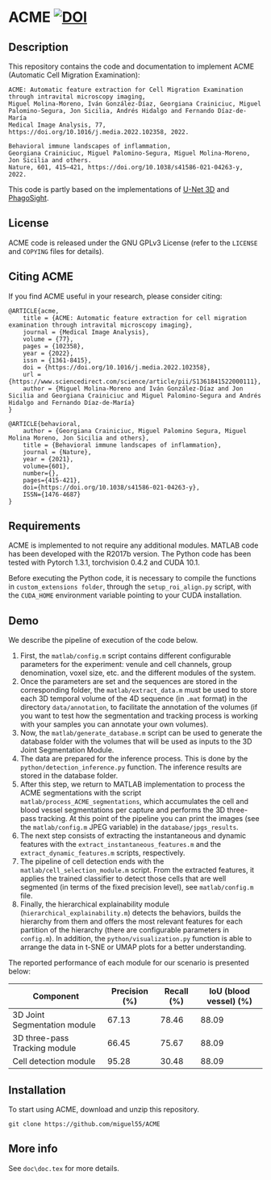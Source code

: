 # ACME <a href="https://zenodo.org/badge/latestdoi/423791730"><img src="https://zenodo.org/badge/423791730.svg" alt="DOI"></a>



## Description
This repository contains the code and documentation to implement ACME (Automatic Cell Migration Examination):

```
ACME: Automatic feature extraction for Cell Migration Examination through intravital microscopy imaging,
Miguel Molina-Moreno, Iván González-Díaz, Georgiana Crainiciuc, Miguel Palomino-Segura, Jon Sicilia, Andrés Hidalgo and Fernando Díaz-de-María
Medical Image Analysis, 77, https://doi.org/10.1016/j.media.2022.102358, 2022. 
```

```
Behavioral immune landscapes of inflammation,
Georgiana Crainiciuc, Miguel Palomino-Segura, Miguel Molina-Moreno, Jon Sicilia and others.
Nature, 601, 415–421, https://doi.org/10.1038/s41586-021-04263-y, 2022.
```

This code is partly based on the implementations of [U-Net 3D](https://github.com/MIC-DKFZ/medicaldetectiontoolkit) and [PhagoSight](https://github.com/phagosight/phagosight).

## License

ACME code is released under the GNU GPLv3 License (refer to the `LICENSE` and `COPYING` files for details).

## Citing ACME

If you find ACME useful in your research, please consider citing:

	@ARTICLE{acme,
		title = {ACME: Automatic feature extraction for cell migration examination through intravital microscopy imaging},
		journal = {Medical Image Analysis},
		volume = {77},
		pages = {102358},
		year = {2022},
		issn = {1361-8415},
		doi = {https://doi.org/10.1016/j.media.2022.102358},
		url = {https://www.sciencedirect.com/science/article/pii/S1361841522000111},
		author = {Miguel Molina-Moreno and Iván González-Díaz and Jon Sicilia and Georgiana Crainiciuc and Miguel Palomino-Segura and Andrés Hidalgo and Fernando Díaz-de-María}
	}
  
  	@ARTICLE{behavioral,
		author = {Georgiana Crainiciuc, Miguel Palomino Segura, Miguel Molina Moreno, Jon Sicilia and others},
		title = {Behavioral immune landscapes of inflammation},
		journal = {Nature},
		year = {2021},
		volume={601},
		number={},
		pages={415-421},
		doi={https://doi.org/10.1038/s41586-021-04263-y},
		ISSN={1476-4687}
	}
  

## Requirements

ACME is implemented to not require any additional modules. MATLAB code has been developed with the R2017b version. The Python code has been tested with Pytorch 1.3.1, torchvision 0.4.2 and CUDA 10.1.

Before executing the Python code, it is necessary to compile the functions in `custom_extensions folder`, through the `setup_roi_align.py` script, with the `CUDA_HOME` environment variable pointing to your CUDA installation. 

## Demo

We describe the pipeline of execution of the code below. 

1. First, the `matlab/config.m` script contains different configurable parameters for the experiment: venule and cell channels, group denomination, voxel size, etc. and the different modules of the system.  
2. Once the parameters are set and the sequences are stored in the corresponding folder, the `matlab/extract_data.m` must be used to store each 3D temporal volume of the 4D sequence (in `.mat` format) in the directory `data/annotation`, to facilitate the annotation of the volumes (if you want to test how the segmentation and tracking process is working with your samples you can annotate your own volumes).
3. Now, the `matlab/generate_database.m` script can be used to generate the database folder with the volumes that will be used as inputs to the 3D Joint Segmentation Module.
4. The data are prepared for the inference process. This is done by the `python/detection_inference.py` function. The inference results are stored in the database folder.
5. After this step, we return to MATLAB implementation to process the ACME segmentations with the script `matlab/process_ACME_segmentations`, which accumulates the cell and blood vessel segmentations per capture and performs the 3D three-pass tracking. At this point of the pipeline you can print the images (see the `matlab/config.m` JPEG variable) in the `database/jpgs_results`.
6. The next step consists of extracting the instantaneous and dynamic features with the `extract_instantaneous_features.m` and the `extract_dynamic_features.m` scripts, respectively.
7. The pipeline of cell detection ends with the `matlab/cell_selection_module.m` script. From the extracted features, it applies the trained classifier to detect those cells that are well segmented (in terms of the fixed precision level), see `matlab/config.m` file.
8. Finally, the hierarchical explainability module (`hierarchical_explainability.m`) detects the behaviors, builds the hierarchy from them and offers the most relevant features for each partition of the hierarchy (there are configurable parameters in `config.m`). In addition, the `python/visualization.py` function is able to arrange the data in t-SNE or UMAP plots for a better understanding.

The reported performance of each module for our scenario is presented below:

| Component                     |   Precision (%)  |     Recall (%)  |    IoU (blood vessel) (%)  | 
|-------------------------------|------------------|-----------------|----------------------------|
| 3D Joint Segmentation module  |       67.13      |       78.46     |            88.09           |
| 3D three-pass Tracking module |       66.45      |       75.67     |            88.09           |
| Cell detection module         |       95.28      |       30.48     |            88.09           |


## Installation

To start using ACME, download and unzip this repository.
```
git clone https://github.com/miguel55/ACME
```

## More info

See `doc\doc.tex` for more details.

